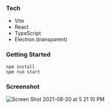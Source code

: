 ### Tech

- Vite
- React
- TypeScript
- Electron (transparent)

### Getting Started

```
npm install
npm run start
```

### Screenshot

![Screen Shot 2021-08-20 at 5 21 10 PM](https://user-images.githubusercontent.com/70355008/130299264-6f08651a-18da-4740-abc2-325d258a2ff3.png)
